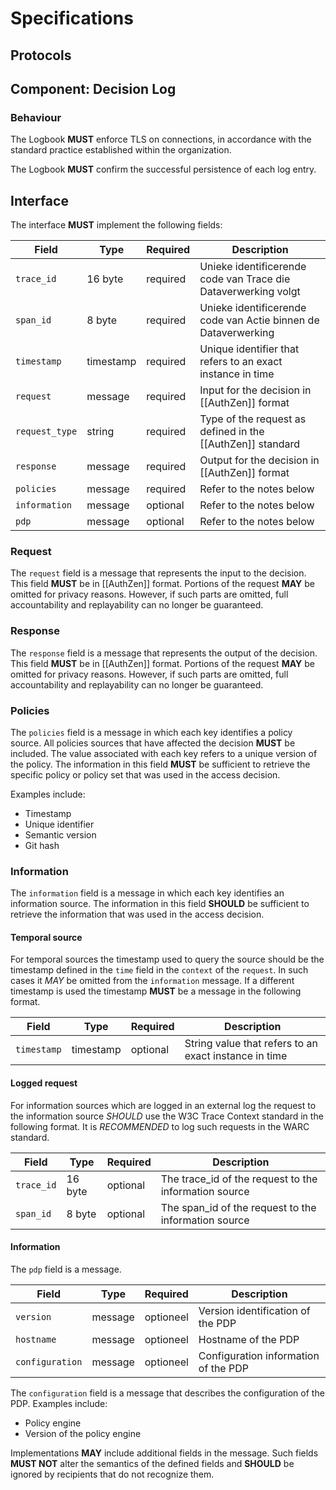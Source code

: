 # Specifications

## Protocols

## Component: Decision Log

### Behaviour

The Logbook **MUST** enforce TLS on connections, in accordance with the standard practice established within the organization.

The Logbook **MUST** confirm the successful persistence of each log entry.

## Interface

The interface **MUST** implement the following fields:

| Field           | Type    | Required  | Description                                        |
|----------------|-----------|-----------|----------------------------------------------------------------|
| `trace_id`     | 16 byte   | required  | Unieke identificerende code van Trace die Dataverwerking volgt |
| `span_id`      | 8 byte    | required  | Unieke identificerende code van Actie binnen de Dataverwerking |
| `timestamp`    | timestamp | required  | Unique identifier that refers to an exact instance in time     |
| `request`      | message   | required  | Input for the decision in [[AuthZen]] format                   |
| `request_type` | string    | required  | Type of the request as defined in the [[AuthZen]] standard     |
| `response`     | message   | required  | Output for the decision in [[AuthZen]] format                  |
| `policies`     | message   | required  | Refer to the notes below                                       |
| `information`  | message   | optional  | Refer to the notes below                                 |
| `pdp`          | message   | optional  | Refer to the notes below                                 |

### Request
The `request` field is a message that represents the input to the decision. This field **MUST** be in [[AuthZen]] format. Portions 
of the request **MAY** be omitted for privacy reasons. However, if such parts are omitted, full accountability and 
replayability can no longer be guaranteed.

### Response
The `response` field is a message that represents the output of the decision. This field **MUST** be in [[AuthZen]] format. Portions
of the request **MAY** be omitted for privacy reasons. However, if such parts are omitted, full accountability and
replayability can no longer be guaranteed.

### Policies
The `policies` field is a message in which each key identifies a policy source. All policies sources that have affected the decision **MUST** be included.  The value associated with each key refers to a unique version of the policy. The information in this field **MUST** 
be sufficient to retrieve the specific policy or policy set that was used in the access decision.

Examples include:
- Timestamp
- Unique identifier
- Semantic version
- Git hash

### Information
The `information` field is a message in which each key identifies an information source. The information in this field **SHOULD** 
be sufficient to retrieve the information that was used in the access decision.

#### Temporal source
For temporal sources the timestamp used to query the source should be the timestamp defined in the `time` field in the `context` of the `request`. In such cases it *MAY* be omitted from the `information` message. If a different timestamp is used the timestamp **MUST** be a message in the following format.

| Field           | Type    | Required  | Description                                            |
|------------|-----------|-----------|------------------------------------------------------------|
| `timestamp` | timestamp | optional | String value that refers to an exact instance in time | |

#### Logged request

For information sources which are logged in an external log the request to the information source *SHOULD* use the W3C Trace Context standard in the following format. It is *RECOMMENDED* to log such requests in the WARC standard.

| Field           | Type    | Required  | Description                                            |
|------------|-----------|-----------|------------------------------------------------------------|
| `trace_id` | 16 byte   | optional  | The trace_id of the request to the information source |
| `span_id`  | 8 byte    | optional | The span_id of the request to the information source | |

#### Information

The `pdp` field is a message.

| Field           | Type    | Required  | Description                          |
|-----------------|---------|-----------|--------------------------------------|
| `version`       | message | optioneel | Version identification of the PDP    |
| `hostname`      | message | optioneel | Hostname of the PDP                  |
| `configuration` | message | optioneel | Configuration information of the PDP |

The `configuration` field is a message that describes the configuration of the PDP. Examples include:
- Policy engine
- Version of the policy engine

Implementations **MAY** include additional fields in the message. Such fields **MUST NOT** alter the semantics of the 
defined fields and **SHOULD** be ignored by recipients that do not recognize them.
